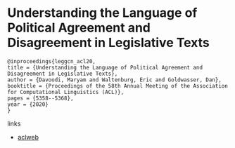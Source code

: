 # Understanding the Language of Political Agreement and Disagreement in Legislative Texts

```
@inproceedings{leggcn_acl20,
title = {Understanding the Language of Political Agreement and Disagreement in Legislative Texts},
author = {Davoodi, Maryam and Waltenburg, Eric and Goldwasser, Dan},
booktitle = {Proceedings of the 58th Annual Meeting of the Association for Computational Linguistics (ACL)},
pages = {5358--5368},
year = {2020}
}
```

links
- [aclweb](https://www.aclweb.org/anthology/2020.acl-main.476/)
